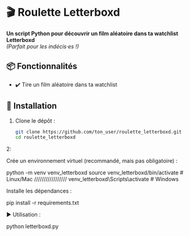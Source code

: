 # 🎬 Roulette Letterboxd

**Un script Python pour découvrir un film aléatoire dans ta watchlist Letterboxd**  
*(Parfait pour les indécis·es !)*

## 📦 Fonctionnalités
- ✔️ Tire un film aléatoire dans ta watchlist

## 🚀 Installation
1. Clone le dépôt :
   ```bash
   git clone https://github.com/ton_user/roulette_letterboxd.git
   cd roulette_letterboxd

2:

Crée un environnement virtuel (recommandé, mais pas obligatoire) :

python -m venv venv_letterboxd
source venv_letterboxd/bin/activate  # Linux/Mac /////////////////
venv_letterboxd\Scripts\activate     # Windows

Installe les dépendances :

pip install -r requirements.txt

▶️ Utilisation :

python letterboxd.py
